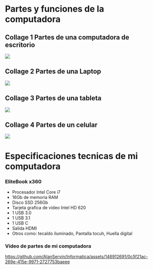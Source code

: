 # Partes y funciones de la computadora
## Collage 1 Partes de una computadora de escritorio
<img src="imágenes/P1.3 P1 PC.jpeg">

## Collage 2 Partes de una Laptop
<img src="imágenes/P1.3 P1 LapTop.jpeg">

## Collage 3 Partes de una tableta
<img src="imágenes/P1.3 P1 Tablet.jpeg">

## Collage 4 Partes de un celular
<img src="imágenes/P1.3 P1 Cel.jpeg">

# Especificaciones tecnicas de mi computadora
### EliteBook x360

- Procesador Intel Core i7
- 16Gb de memoria RAM
- Disco SSD 256Gb
- Tarjeta grafica de video Intel HD 620
- 1 USB 3.0
- 1 USB 3.1
- 1 USB C
- Salida HDMI
- Otros como: tecaldo iluminado, Pantalla tocuh, Huella digital

### Video de partes de mi computadora
https://github.com/AlanServin/Informatica/assets/146912691/0c5f21ac-269e-415e-9971-2727753baeee

